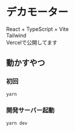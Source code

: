 # デカモーター
React + TypeScript + Vite  
Tailwind  
Vercelで公開してます

## 動かすやつ
### 初回
```bash
yarn
```
### 開発サーバー起動
```bash
yarn dev
```
